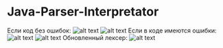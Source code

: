 # Java-Parser-Interpretator
Если код без ошибок:
![alt text](https://i.imgur.com/ppfneS1.png)
![alt text](https://i.imgur.com/6ZivDm6.png)
Если в коде имеются ошибки:
![alt text](https://i.imgur.com/6CyzGnN.png)
![alt text](https://i.imgur.com/KYgn7Y7.png)
Обновленный лексер:
![alt text](https://i.imgur.com/xyKBW7m.png)
